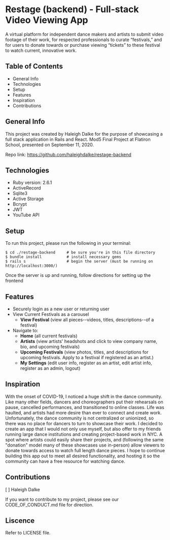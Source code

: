 # Restage (backend) - Full-stack Video Viewing App
A virtual platform for independent dance makers and artists to submit video footage of their work, for respected professionals to curate “festivals,” and for users to donate towards or purchase viewing “tickets” to these festival to watch current, innovative work.

## Table of Contents
* General Info
* Technologies
* Setup
* Features
* Inspiration
* Contributions

## General Info
This project was created by Haleigh Dalke for the purpose of showcasing a full stack application in Rails and React. Mod5 Final Project at Flatiron School, presented on September 11, 2020.

Repo link: https://github.com/haleighdalke/restage-backend

## Technologies
* Ruby version: 2.6.1
* ActiveRecord
* Sqlite3
* Active Storage
* Bcrypt
* JWT
* YouTube API

## Setup
To run this project, please run the following in your terminal:
```
$ cd ./restage-backend     # be sure you're in this file directory
$ bundle install           # install necessary gems
$ rails s                  # begin the server (must be running on http://localhost:3000/)
```
Once the server is up and running, follow directions for setting up the frontend

## Features

* Securely login as a new user or returning user
* View Current Festivals as a carousel
    - **View Festival** (view all pieces--videos, titles, descriptions--of a festival)
* Navigate to:
    - **Home** (all current festivals)
    - **Artists** (view artists' headshots and click to view company name, bio, and upcoming festivals)
    - **Upcoming Festivals** (view photos, titles, and descriptions for upcoming festivals. Apply to a festival if registered as an artist.)
    - **My Settings** (edit user info, register as an artist, edit artist info, register as an admin, logout)

## Inspiration
With the onset of COVID-19, I noticed a huge shift in the dance community. Like many other fields, dancers and choreographers put their rehearsals on pause, cancelled performances, and transitioned to online classes. Life was haulted, and artists had more desire than ever to connect and create work. Unfortunately, the dance community is not centralized or unionized, so there was no place for dancers to turn to showcase their work. I decided to create an app that I would not only use myself, but also offer to my friends running large dance institutions and creating project-based work in NYC. A spot where artists could easily share their projects, and (following the same "donation" model many of these showcases use in-person) allow viewers to donate towards access to watch full length dance pieces. I hope to continue building this app out to meet all desired functionality, and hosting it so the community can have a free resource for watching dance.

## Contributions
[ ] Haleigh Dalke

If you want to contribute to my project, please see our CODE_OF_CONDUCT.md file for direction.

## Liscence
Refer to LICENSE file.